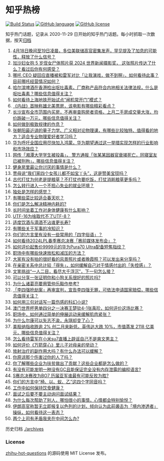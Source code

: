 # 知乎热榜
[![Build Status](https://github.com/ToWeLong/zhihu-hot-questions/workflows/CI/badge.svg)](https://github.com/ToWeLong/zhihu-hot-questions/actions)
[![GitHub language](https://img.shields.io/badge/language-golang-orange.svg)](https://golang.org/)
[![GitHub license](https://img.shields.io/github/license/ToWeLong/zhihu-hot-questions)](https://github.com/ToWeLong/zhihu-hot-questions/blob/main/LICENSE)

知乎热门话题，记录从 2020-11-29 日开始的知乎热门话题。每小时抓取一次数据，按天[归档](./archives)

<!-- BEGIN -->

1. [4月18日晚间至19日凌晨，多位美联储高官密集发声，罕见提及了加息的可能性，释放了什么信号？](https://www.zhihu.com/question/653431109)
1. [加沙妇女抱 5 岁侄女尸体照片获 2024 世界新闻摄影奖， 这张照片传达了什么？看过后你有何感受？](https://www.zhihu.com/question/653522371)
1. [哪吒 CEO 疑回应直播被和雷军对比「让我演戏，做不到啊」，如何看待此事？目前哪吒经营情况如何？](https://www.zhihu.com/question/653451605)
1. [哈尔滨啤酒在香港检出呕吐毒素，厂商称产品符合内地相关法律法规，什么是呕吐毒素？哪些信息值得关注？](https://www.zhihu.com/question/653442592)
1. [如何看待上海地铁开始试点“闸机常开门”模式？](https://www.zhihu.com/question/653445608)
1. [《内战》首映称雄北美票房，该电影有哪些精彩看点？](https://www.zhihu.com/question/652991728)
1. [长沙宣布全市范围内买房，不再审查购房者资格，上月二手房成交量大涨，均价跌破一万元，哪些信息值得关注？](https://www.zhihu.com/question/653475492)
1. [如何做到极致规律的作息？](https://www.zhihu.com/question/653480424)
1. [张朝阳最近讲的量子力学、广义相对论物理课，有哪些比较独特、值得看的地方？适合专业物理爱好者学习吗？](https://www.zhihu.com/question/653529181)
1. [华为呼吁全国应用尽快加入鸿蒙，华为期望通过这一举措实现怎样的行业影响和市场效应？](https://www.zhihu.com/question/653453832)
1. [网传「湘潭大学学生被投毒」， 警方通报「张某某因器官衰竭死亡，同寝室友已被刑拘」，哪些信息值得关注？](https://www.zhihu.com/question/653511625)
1. [健身房里最让你讨厌的事情是什么？](https://www.zhihu.com/question/41249647)
1. [贾母说“我们家四个女孩儿都不如宝丫头”，这是赞美宝钗吗？](https://www.zhihu.com/question/653410537)
1. [古代打仗为何老是提粮草？不打仗也要吃饭，打仗消耗粮草更多吗？](https://www.zhihu.com/question/641125575)
1. [怎么转行进入一个不担心失业的就业环境？](https://www.zhihu.com/question/638004179)
1. [独处是怎样的感觉？](https://www.zhihu.com/question/650458544)
1. [有哪些菜比较适合春天吃？](https://www.zhihu.com/question/522905444)
1. [你们是怎么解决精神内耗的?](https://www.zhihu.com/question/653478538)
1. [长时间坐着工作对身体健康有什么影响？](https://www.zhihu.com/question/653522007)
1. [UTF-16为啥取代不了UTF-8？](https://www.zhihu.com/question/652839772)
1. [适度饮酒与滴酒不沾谁更长寿?](https://www.zhihu.com/question/653430724)
1. [有哪些关于军事的冷知识？](https://www.zhihu.com/question/513822771)
1. [你们的方言里有没有一些常用的「四字俗语」？](https://www.zhihu.com/question/652242051)
1. [如何看待2024LPL春季赛总决赛「赛前媒体发布会」？](https://www.zhihu.com/question/653450845)
1. [如何评价起售价9999元的华为Pura70 Ultra配备短焦指纹？](https://www.zhihu.com/question/653367085)
1. [职场中有哪些快速放松和减压的方法？](https://www.zhihu.com/question/653525364)
1. [大家有没有拍的很好看的风景照片或者晚霞照？可以发出来分享吗？](https://www.zhihu.com/question/486193115)
1. [在亲密关系中总计较「得失」，如何缓解自己对于情感付出的「失控感」？](https://www.zhihu.com/question/653429716)
1. [文笔挑战“一人二目，看尽大千浮沉”，下一句怎么接？](https://www.zhihu.com/question/653355577)
1. [可以分享一张证明你和小狗关系很好的照片吗?](https://www.zhihu.com/question/651129575)
1. [为什么诸葛亮要用管仲乐毅作参考?](https://www.zhihu.com/question/653296692)
1. [「李四强抢劫案」再审宣判，宣告李四强无罪，可依法申请国家赔偿，哪些信息值得关注？](https://www.zhihu.com/question/653446114)
1. [如何用三句对话写一篇伤感的科幻小说?](https://www.zhihu.com/question/652814968)
1. [澳门世界杯男单四分之一决赛王楚钦4-1张禹珍，如何评价这场比赛？](https://www.zhihu.com/question/653476083)
1. [职场中，如何通过简单的伸展运动来缓解肌肉紧张？](https://www.zhihu.com/question/653526026)
1. [为什么尔康可以矢志不渝，永琪却变了心？](https://www.zhihu.com/question/431835180)
1. [美股纳指收跌逾 2% 创二月来新低，英伟达大跌 10%，市值蒸发 2118 亿美元，哪些信息值得关注？](https://www.zhihu.com/question/653522716)
1. [怎么看待雷军在小米su7直播上辟谣自己不是爽文男主？](https://www.zhihu.com/question/653402605)
1. [如何评价《万箭穿心》里儿子对母亲的举动？](https://www.zhihu.com/question/382376337)
1. [放射治疗的副作用大吗？有什么办法可以缓解？](https://www.zhihu.com/question/653231077)
1. [你原谅那个伤害过你的人了吗？](https://www.zhihu.com/question/653268952)
1. [你了解哪些企业为扶贫做出了贡献？这些企业都是怎么做的？](https://www.zhihu.com/question/397401346)
1. [有没有可能发明一种没有GC且能保证完全没有内存泄露的编程语言?](https://www.zhihu.com/question/653377812)
1. [S赛总决赛改为BO7 历届亚军谁最有可能反败为胜?](https://www.zhihu.com/question/652813553)
1. [你们的方言中“椅、以、蚁、乙”这四个字同音吗？](https://www.zhihu.com/question/650788295)
1. [工作中如何保持饮食健康？](https://www.zhihu.com/question/653366456)
1. [面试之后要不要主动询问面试结果？](https://www.zhihu.com/question/651409393)
1. [为什么每次帮助了别人，哪怕很小的事情，心情都会特别愉悦？](https://www.zhihu.com/question/653163602)
1. [伊朗高官称暂无立即报复以色列的计划，倾向认为此前袭击为「境内渗透者」操纵，如何看待这一表态？](https://www.zhihu.com/question/653465573)
1. [两个上司有矛盾我夹在中间怎么办?](https://www.zhihu.com/question/652952171)

<!-- END -->

历史归档 [./archives](./archives)


### License
[zhihu-hot-questions](https://github.com/towelong/zhihu-hot-questions) 的源码使用 MIT License 发布。